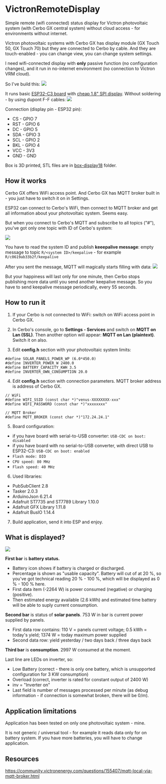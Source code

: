 # VictronRemoteDisplay
Simple remote (wifi connected) status display for Victron photovoltaic system (with Cerbo GX central system) without cloud access - for environments without internet.

Victron photovoltaic systems with Cerbo GX has display module (GX Touch 50, GX Touch 70) but they are connected to Cerbo by cable. And they are touch-enabled - you can change view, you can change system settings. 

I need wifi-connected display with **only** passive function (no configuration changes), and it run in no-internet environment (no connection to Victron VRM cloud).

So I've build this:
![](/imgs/2024-03-12%2019.46.18.jpg)

It runs basic [ESP32-C3 board](https://s.click.aliexpress.com/e/_DEw2w8v) with [cheap 1.8" SPI display](https://s.click.aliexpress.com/e/_DeaLqWd). Without soldering - by using dupont F-F cables:
![](/imgs/2024-03-06%2015.52.43.jpg)

Connection (display pin - ESP32 pin):
- CS - GPIO 7
- RST - GPIO 6
- DC - GPIO 5 
- SDA - GPIO 3
- SCL - GPIO 2
- BKL - GPIO 4
- VCC - 3V3
- GND - GND

Box is 3D printed, STL files are in [box-display18](box-display18/) folder.


## How it works

Cerbo GX offers WiFi access point. And Cerbo GX has MQTT broker built in - you just have to switch it on in Settings. 

ESP32 can connect to Cerbo's WiFi, then connect to MQTT broker and get all information about your photovoltaic system. Seems easy.

But when you connect to Cerbo's MQTT and subscribe to all topics ("#"), you've got only one topic with ID of Cerbo's system:

![](/imgs/empty.png)

You have to read the system ID and publish **keeepalive message**: empty message to topic `R/<system ID>/keepalive` - for example `R/c0619ab33b2f/keepalive`

After you sent the message, MQTT will magically starts filling with data:
![](/imgs/full.png)

But your happiness will last only for one minute, then Cerbo stops publishing more data until you send another keepalive message. So you have to send keepalive message periodically, every 55 seconds.

## How to run it

1) If your Cerbo is not connected to WiFi: switch on WiFi access point in Cerbo GX.

2) In Cerbo's console, go to **Settings - Services** and switch on **MQTT on Lan (SSL)**. Then another option will appear: **MQTT on Lan (plaintext)**. Switch it on also.

3) Edit **config.h** section with your photovoltaic system limits:

```
#define SOLAR_PANELS_POWER_WP (6.0*450.0)
#define INVERTER_POWER_W 2400.0
#define BATTERY_CAPACITY_KWH 3.5
#define INVERTER_OWN_CONSUMPTION 20.0
```

4) Edit **config.h** section with connection parameters. MQTT broker address is address of Cerbo GX.

```
// WiFi
#define WIFI_SSID (const char *)"venus-XXXXXXXX-xxx"
#define WIFI_PASSWORD (const char *)"xxxxxxxx"

// MQTT Broker
#define MQTT_BROKER (const char *)"172.24.24.1"
```

5) Board configuration:
- if you have board with serial-to-USB converter: `USB-CDC on boot: disabled`
- if you have board with no serial-to-USB converter, with direct USB to ESP32-C3: `USB-CDC on boot: enabled`
- `Flash mode: DIO`
- `CPU speed: 80 MHz`
- `Flash speed: 40 MHz`

6) Used libraries:
* PubSubClient 2.8 
* Tasker 2.0.3
* ArduinoJson 6.21.4 
* Adafruit ST7735 and ST7789 Library 1.10.0
* Adafruit GFX Library 1.11.8
* Adafruit BusIO  1.14.4 


7) Build application, send it into ESP and enjoy.

## What is displayed?

![](/imgs/6c22871d-8867-4ad8-91c0-da45876fa43c.jpg)

**First bar** is **battery status.** 
* Battery icon shows if battery is charged or discharged. 
* Percentage is shown as "usable capacity". Battery will cut of at 20 %, so you've got technical reading 20 % - 100 %, which will be displayed as 0 % - 100 % here.
* First data item (-2264 W) is power consumed (negative) or charging (positive). 
* Then estimated energy available (2.6 kWh) and estimated time battery will be able to suply current consumption.

**Second bar** is status of **solar panels**. 753 W in bar is current power supplied by panels. 
* First data row contains: 110 V = panels current voltage; 0.5 kWh = today's yield; 1374 W = today maximum power supplied
* Second data row: yield yesterday / two days back / three days back

**Third bar** is **consumption**. 2997 W consumed at the moment.

Last line are LEDs on inverter, so:
* Low Battery (correct - there is only one battery, which is unsupported configuration for 3 KW consumption)
* Overload (correct, inverter is rated for constant output of 2400 W)
* inv = "Inverter on"
* Last field is number of messages processed per minute (as debug information - if connection is somewhat broken, there will be 0/m).


## Application limitations

Application has been tested on only one photovoltaic system - mine. 

It is not generic / universal tool - for example it reads data only for on battery system. If you have more batteries, you will have to change application.


## Resources

https://community.victronenergy.com/questions/155407/mqtt-local-via-mqtt-broker.html
